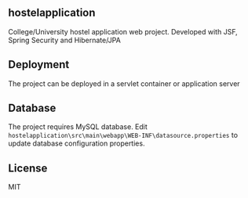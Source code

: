 ## hostelapplication
College/University hostel application web project. Developed with JSF, Spring Security and Hibernate/JPA

## Deployment
The project can be deployed in a servlet container or application server

## Database
The project requires MySQL database.
Edit `hostelapplication\src\main\webapp\WEB-INF\datasource.properties` to update database configuration properties.

## License
MIT